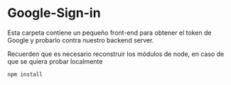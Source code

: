 # Google-Sign-in

Esta carpeta contiene un pequeño front-end para obtener el token de Google y probarlo contra nuestro backend server.

Recuerden que es necesario reconstruir los módulos de node, en caso de que se quiera probar localmente

```
npm install
```
